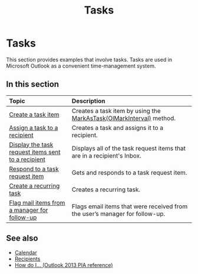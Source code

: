 ﻿---
title: Tasks
TOCTitle: Tasks
ms:assetid: f691b618-9cbd-4c7a-ad5c-c28ae12da907
ms:mtpsurl: https://msdn.microsoft.com/library/Ff184656(v=office.15)
ms:contentKeyID: 55119928
ms.date: 07/24/2014
mtps_version: v=office.15
---

# Tasks

This section provides examples that involve tasks. Tasks are used in Microsoft Outlook as a convenient time-management system.

## In this section

|Topic|Description|
|:----|:----------|
|[Create a task item](how-to-create-a-task-item.md)  |Creates a task item by using the [MarkAsTask(OlMarkInterval)](https://msdn.microsoft.com/library/bb609068\(v=office.15\)) method.|
|[Assign a task to a recipient](how-to-assign-a-task-to-a-recipient.md)  |Creates a task and assigns it to a recipient.|
|[Display the task request items sent to a recipient](how-to-display-the-task-request-items-sent-to-a-recipient.md)  |Displays all of the task request items that are in a recipient's Inbox.|
|[Respond to a task request item](how-to-respond-to-a-task-request-item.md)  |Gets and responds to a task request item.|
|[Create a recurring task](how-to-create-a-recurring-task.md)  |Creates a recurring task.|
|[Flag mail items from a manager for follow-up](how-to-flag-mail-items-from-a-manager-for-follow-up.md)  |Flags email items that were received from the user’s manager for follow-up.|


## See also

- [Calendar](calendar.md)
- [Recipients](recipients.md)
- [How do I... (Outlook 2013 PIA reference)](how-do-i-outlook-2013-pia-reference.md)

